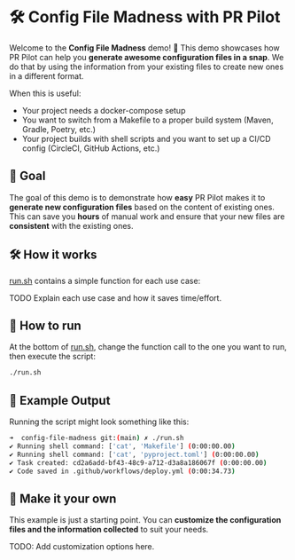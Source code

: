 # 🛠️ Config File Madness with PR Pilot

Welcome to the **Config File Madness** demo! 🎉 This demo showcases how PR Pilot can help you 
**generate awesome configuration files in a snap**. We do that by using
the information from your existing files to create new ones in a different format.

When this is useful:
- Your project needs a docker-compose setup
- You want to switch from a Makefile to a proper build system (Maven, Gradle, Poetry, etc.)
- Your project builds with shell scripts and you want to set up a CI/CD config (CircleCI, GitHub Actions, etc.)


## 🎯 Goal

The goal of this demo is to demonstrate how **easy** PR Pilot makes it to **generate new configuration files** based on the content of existing ones. This can save you **hours** of manual work and ensure that your new files are **consistent** with the existing ones. 

## 🛠️ How it works

[run.sh](run.sh) contains a simple function for each use case:

TODO Explain each use case and how it saves time/effort.

## 🚦 How to run

At the bottom of [run.sh](run.sh), change the function call to the one you want to run, then execute the script:

```bash
./run.sh
```

## 📄 Example Output

Running the script might look something like this:

```bash
➜  config-file-madness git:(main) ✗ ./run.sh
✔ Running shell command: ['cat', 'Makefile'] (0:00:00.00)
✔ Running shell command: ['cat', 'pyproject.toml'] (0:00:00.00)
✔ Task created: cd2a6add-bf43-48c9-a712-d3a8a186067f (0:00:00.00)
✔ Code saved in .github/workflows/deploy.yml (0:00:34.73)
```

## 🎨 Make it your own

This example is just a starting point. You can **customize the configuration files and the information collected** to suit your needs.

TODO: Add customization options here.